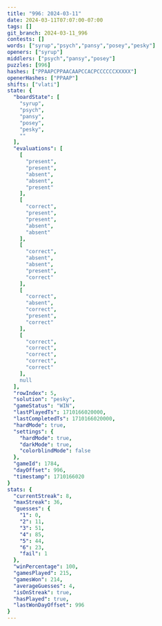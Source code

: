 ```yaml
---
title: "996: 2024-03-11"
date: 2024-03-11T07:07:00-07:00
tags: []
git_branch: 2024-03-11_996
contests: []
words: ["syrup","psych","pansy","posey","pesky"]
openers: ["syrup"]
middlers: ["psych","pansy","posey"]
puzzles: [996]
hashes: ["PPAAPCPPAACAAPCCACPCCCCCCXXXXX"]
openerHashes: ["PPAAP"]
shifts: ["vlati"]
state: {
  "boardState": [
    "syrup",
    "psych",
    "pansy",
    "posey",
    "pesky",
    ""
  ],
  "evaluations": [
    [
      "present",
      "present",
      "absent",
      "absent",
      "present"
    ],
    [
      "correct",
      "present",
      "present",
      "absent",
      "absent"
    ],
    [
      "correct",
      "absent",
      "absent",
      "present",
      "correct"
    ],
    [
      "correct",
      "absent",
      "correct",
      "present",
      "correct"
    ],
    [
      "correct",
      "correct",
      "correct",
      "correct",
      "correct"
    ],
    null
  ],
  "rowIndex": 5,
  "solution": "pesky",
  "gameStatus": "WIN",
  "lastPlayedTs": 1710166020000,
  "lastCompletedTs": 1710166020000,
  "hardMode": true,
  "settings": {
    "hardMode": true,
    "darkMode": true,
    "colorblindMode": false
  },
  "gameId": 1784,
  "dayOffset": 996,
  "timestamp": 1710166020
}
stats: {
  "currentStreak": 8,
  "maxStreak": 36,
  "guesses": {
    "1": 0,
    "2": 11,
    "3": 51,
    "4": 85,
    "5": 44,
    "6": 23,
    "fail": 1
  },
  "winPercentage": 100,
  "gamesPlayed": 215,
  "gamesWon": 214,
  "averageGuesses": 4,
  "isOnStreak": true,
  "hasPlayed": true,
  "lastWonDayOffset": 996
}
---
```

<!-- more -->

